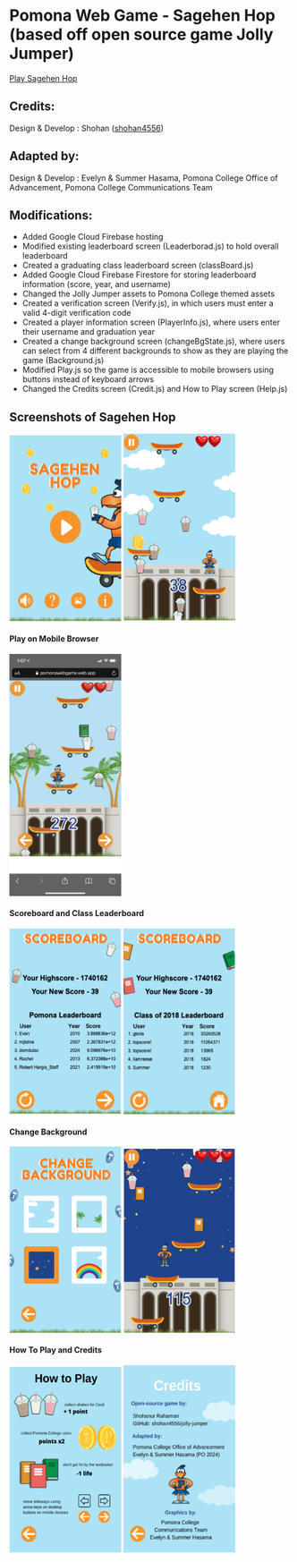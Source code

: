 # Pomona Web Game - Sagehen Hop (based off open source game Jolly Jumper)

[Play Sagehen Hop](pomonawebgame.web.app)

## Credits:

Design & Develop : Shohan ([shohan4556](https://github.com/shohan4556))

## Adapted by:

Design & Develop : Evelyn & Summer Hasama, Pomona College Office of Advancement, Pomona College Communications Team

## Modifications:
-	Added Google Cloud Firebase hosting 
-	Modified existing leaderboard screen (Leaderborad.js) to hold overall leaderboard
-	Created a graduating class leaderboard screen (classBoard.js)
-	Added Google Cloud Firebase Firestore for storing leaderboard information (score, year, and username)
-	Changed the Jolly Jumper assets to Pomona College themed assets
-	Created a verification screen (Verify.js), in which users must enter a valid 4-digit verification code
-	Created a player information screen (PlayerInfo.js), where users enter their username and graduation year
-	Created a change background screen (changeBgState.js), where users can select from 4 different backgrounds to show as they are playing the game (Background.js)
-	Modified Play.js so the game is accessible to mobile browsers using buttons instead of keyboard arrows
-	Changed the Credits screen (Credit.js) and How to Play screen (Help.js)

## Screenshots of Sagehen Hop

<img src = "https://github.com/Hasama-Twins/PomonaWebGame/blob/gh-pages/game-screenshots/Screen%20Shot%202021-04-10%20at%201.03.46%20PM.png" width = 200> <img src = "https://github.com/Hasama-Twins/PomonaWebGame/blob/gh-pages/game-screenshots/Screen%20Shot%202021-04-10%20at%201.03.09%20PM.png" width = 200> 

#### Play on Mobile Browser
<img src = "https://github.com/Hasama-Twins/PomonaWebGame/blob/gh-pages/game-screenshots/IMG_7074.PNG" width = 200>

#### Scoreboard and Class Leaderboard
<img src = "https://github.com/Hasama-Twins/PomonaWebGame/blob/gh-pages/game-screenshots/Screen%20Shot%202021-04-10%20at%201.03.28%20PM.png" width = 200> <img src = "https://github.com/Hasama-Twins/PomonaWebGame/blob/gh-pages/game-screenshots/Screen%20Shot%202021-04-10%20at%201.03.38%20PM.png" width = 200> 

#### Change Background
<img src = "https://github.com/Hasama-Twins/PomonaWebGame/blob/gh-pages/game-screenshots/Screen%20Shot%202021-04-10%20at%201.03.59%20PM.png" width = 200> <img src = "https://github.com/Hasama-Twins/PomonaWebGame/blob/gh-pages/game-screenshots/Screen%20Shot%202021-04-10%20at%201.05.06%20PM.png" width = 200>

#### How To Play and Credits
<img src = "https://github.com/Hasama-Twins/PomonaWebGame/blob/gh-pages/game-screenshots/Screen%20Shot%202021-04-10%20at%201.04.12%20PM.png" width = 200> <img src = "https://github.com/Hasama-Twins/PomonaWebGame/blob/gh-pages/game-screenshots/Screen%20Shot%202021-04-10%20at%201.04.18%20PM.png" width = 200> 
